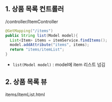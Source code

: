 ## 1. 상품 목록 컨트롤러

/controller/ItemController

```java
@GetMapping("/items")
public String list(Model model){
  List<Item> items = itemService.findItems();
  model.addAttribute("items", items);
  return "items/itemList";
}
```

- `list(Model model)` : model에 item 리스트 넘김

## 2. 상품 목록 뷰

items/itemList.html
